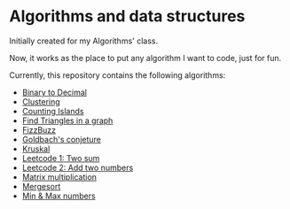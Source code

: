 # Algorithms and data structures

Initially created for my Algorithms' class.

Now, it works as the place to put any algorithm I want to code, just for fun.

Currently, this repository contains the following algorithms:

* [Binary to Decimal](binary-to-decimal)
* [Clustering](conglomerate)
* [Counting Islands](islands-dfs)
* [Find Triangles in a graph](triangles)
* [FizzBuzz](fizzbuzz)
* [Goldbach's conjeture](goldback-conjeture)
* [Kruskal](kruskal)
* [Leetcode 1: Two sum](leetcode-1-two-sum)
* [Leetcode 2: Add two numbers](leetcode-2-add-two-numbers)
* [Matrix multiplication](matrix-multiplication)
* [Mergesort](mergesort)
* [Min & Max numbers](min-n-max-numbers-until-eof)
